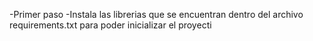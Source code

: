 -Primer paso
 -Instala las librerias que se encuentran dentro del archivo requirements.txt para poder inicializar el proyecti
